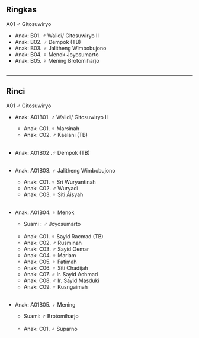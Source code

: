## Ringkas

A01 ♂ Gitosuwiryo
	<br/>

*	Anak: B01. ♂ Walidi/ Gitosuwiryo II
*	Anak: B02. ♂ Dempok (TB)
*	Anak: B03. ♂ Jalitheng Wimbobujono
*	Anak: B04. ♀ Menok Joyosumarto
*	Anak: B05. ♀ Mening Brotomiharjo
	<br/><br/>

-- -- --

## Rinci

A01 ♂ Gitosuwiryo
	<br/>

*	Anak: A01B01. ♂ Walidi/ Gitosuwiryo II
	*	Anak: C01. ♀ Marsinah
	*	Anak: C02. ♂ Kaelani (TB)
	<br/><br/>

*	Anak: A01B02 .♂ Dempok (TB)
	<br/><br/>

*	Anak: A01B03. ♂ Jalitheng Wimbobujono
	*	Anak: C01. ♀ Sri Wuryantinah
	*	Anak: C02. ♂ Wuryadi
	*	Anak: C03. ♀ Siti Aisyah
	<br/><br/>

*	Anak: A01B04. ♀ Menok 
	*	Suami : ♂ Joyosumarto
	<br/><br/>
	*	Anak: C01. ♀ Sayid Racmad (TB)
	*	Anak: C02. ♂ Rusminah
	*	Anak: C03. ♂ Sayid Oemar
	*	Anak: C04. ♀ Mariam
	*	Anak: C05. ♀ Fatimah
	*	Anak: C06. ♀ Siti Chadijah
	*	Anak: C07. ♂ Ir. Sayid Achmad
	*	Anak: C08. ♂ Ir. Sayid Masduki
	*	Anak: C09. ♀ Kusngaimah
	<br/><br/>

*	Anak: A01B05. ♀ Mening
	*	Suami: ♂ Brotomiharjo
	<br/><br/>
	*	Anak: C01. ♂ Suparno
	<br/><br/>


